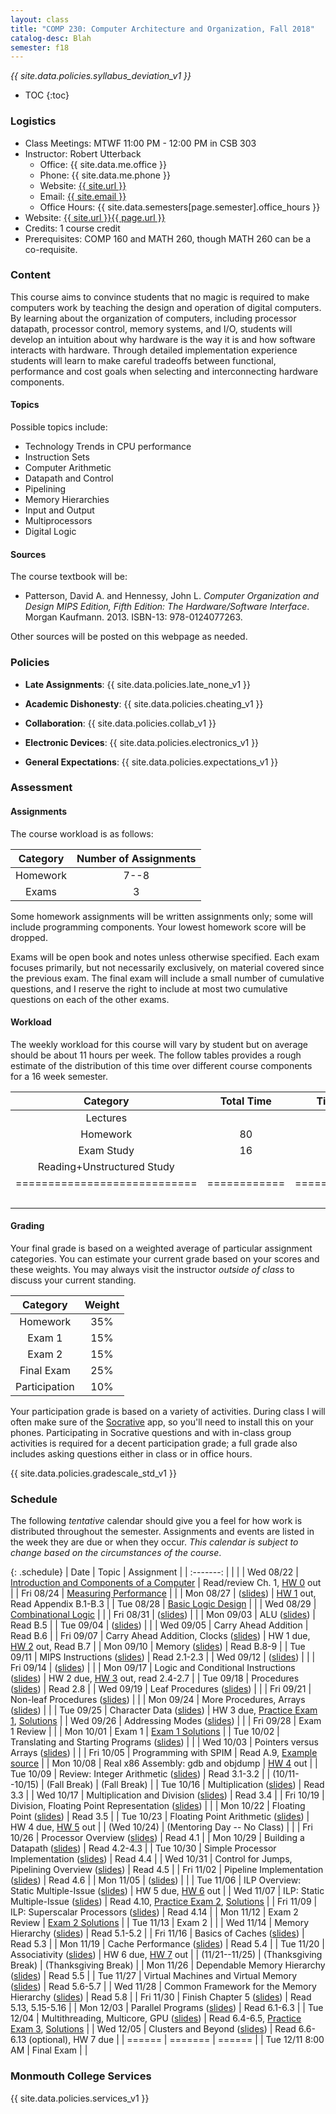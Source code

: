 ```yaml
---
layout: class
title: "COMP 230: Computer Architecture and Organization, Fall 2018"
catalog-desc: Blah
semester: f18
---
```


*{{ site.data.policies.syllabus_deviation_v1 }}*

* TOC
{:toc}

### Logistics

* Class Meetings: MTWF 11:00 PM - 12:00 PM in CSB 303
* Instructor: Robert Utterback
  * Office: {{ site.data.me.office }}
  * Phone: {{ site.data.me.phone }}
  * Website: <a href="{{ site.url }}">{{ site.url }}</a>
  * Email: <a href="mailto:{{ site.email }}">{{ site.email }}</a>
  * Office Hours: {{ site.data.semesters[page.semester].office_hours }}
* Website: <a href="{{ site.url }}{{ page.url }}">{{ site.url }}{{ page.url }}</a>
* Credits: 1 course credit
* Prerequisites: COMP 160 and MATH 260, though MATH 260 can be a co-requisite.

### Content

This course aims to convince students that no magic is required to
make computers work by teaching the design and operation of digital
computers. By learning about the organization of computers, including
processor datapath, processor control, memory systems, and I/O,
students will develop an intuition about why hardware is the way it is
and how software interacts with hardware. Through detailed
implementation experience students will learn to make careful
tradeoffs between functional, performance and cost goals when
selecting and interconnecting hardware components.

#### Topics

Possible topics include:

* Technology Trends in CPU performance
* Instruction Sets
* Computer Arithmetic
* Datapath and Control
* Pipelining
* Memory Hierarchies
* Input and Output
* Multiprocessors
* Digital Logic

#### Sources

The course textbook will be:

* Patterson, David A. and Hennessy, John L. *Computer Organization and
Design MIPS Edition, Fifth Edition: The Hardware/Software
Interface*. Morgan Kaufmann. 2013. ISBN-13: 978-0124077263.

Other sources will be posted on this webpage as needed.

### Policies

* **Late Assignments**: {{ site.data.policies.late_none_v1 }}

* **Academic Dishonesty**: {{ site.data.policies.cheating_v1 }}

* **Collaboration**: {{ site.data.policies.collab_v1 }}

* **Electronic Devices**: {{ site.data.policies.electronics_v1 }}

* **General Expectations**: {{ site.data.policies.expectations_v1 }}

### Assessment

#### Assignments

The course workload is as follows:

| Category | Number of Assignments |
| :-----:  |             :-------: |
| Homework |                  7--8 |
| Exams    |                     3 |

Some homework assignments will be written assignments only; some will
include programming components. Your lowest homework score will be
dropped.

Exams will be open book and notes
unless otherwise specified. Each exam focuses primarily, but not
necessarily exclusively, on material covered since the previous
exam. The final exam will include a small number of cumulative
questions, and I reserve the right to include at most two cumulative
questions on each of the other exams.

#### Workload

The weekly workload for this course will vary by student but on
average should be about 11 hours per week. The follow tables provides
a rough estimate of the distribution of this time over different
course components for a 16 week semester.

| Category                     | Total Time   |     Time/week (hours) |
| :-----:                      | :-------:    |   :-----------------: |
| Lectures                     |              |                     3 |
| Homework                     | 80           |                     5 |
| Exam Study                   | 16           |                     1 |
| Reading+Unstructured Study   |              |                     2 |
| ============================ | ============ | ===================== |
|                              |              |                    11 |

#### Grading

Your final grade is based on a weighted average of particular
assignment categories. You can estimate your current grade based on
your scores and these weights. You may always visit the instructor
*outside of class* to discuss your current standing.

| Category      |    Weight |
| :-----:       | :-------: |
| Homework      |       35% |
| Exam 1        |       15% |
| Exam 2        |       15% |
| Final Exam    |       25% |
| Participation |       10% |

Your participation grade is based on a variety of activities. During
class I will often make sure of the
[Socrative](https://socrative.com/) app, so you'll need to install
this on your phones. Participating in Socrative questions and with
in-class group activities is required for a decent participation
grade; a full grade also includes asking questions either in class or
in office hours.

{{ site.data.policies.gradescale_std_v1 }}

### Schedule
The following *tentative* calendar should give you a feel for how work is
distributed throughout the semester. Assignments and events are listed
in the week they are due or when they occur. *This calendar is subject
to change based on the circumstances of the course*.

{: .schedule}
| Date              | Topic                                                          | Assignment                                                               |
| :-------:         |                                                                |                                                                          |
| Wed 08/22         | [Introduction and Components of a Computer](./L01.pptx)        | Read/review Ch. 1, [HW 0](./hw0.pdf) out                                 |
| Fri 08/24         | [Measuring Performance](./L02.pptx)                            |                                                                          |
| Mon 08/27         | ([slides](./L03.pptx))                                         | [HW 1](./hw1.pdf) out, Read Appendix B.1-B.3                             |
| Tue 08/28         | [Basic Logic Design](./L04.pptx)                               |                                                                          |
| Wed 08/29         | [Combinational Logic](L05.pptx)                                |                                                                          |
| Fri 08/31         | ([slides](L06.pptx))                                           |                                                                          |
| Mon 09/03         | ALU ([slides](L07.pptx))                                       | Read B.5                                                                 |
| Tue 09/04         | ([slides](L08.pptx))                                           |                                                                          |
| Wed 09/05         | Carry Ahead Addition                                           | Read B.6                                                                 |
| Fri 09/07         | Carry Ahead Addition, Clocks ([slides](L09-10.pptx))           | HW 1 due, [HW 2](./hw2.pdf) out, Read B.7                                |
| Mon 09/10         | Memory ([slides](L11.pptx))                                    | Read B.8-9                                                               |
| Tue 09/11         | MIPS Instructions ([slides](L12.pptx))                         | Read 2.1-2.3                                                             |
| Wed 09/12         | ([slides](L13.pptx))                                           |                                                                          |
| Fri 09/14         | ([slides](L14.pptx))                                           |                                                                          |
| Mon 09/17         | Logic and Conditional Instructions ([slides](L15.pptx))        | HW 2 due, [HW 3](./hw3.pdf) out, read 2.4-2.7                            |
| Tue 09/18         | Procedures ([slides](L16.pptx))                                | Read 2.8                                                                 |
| Wed 09/19         | Leaf Procedures ([slides](L17.pptx))                           |                                                                          |
| Fri 09/21         | Non-leaf Procedures ([slides](L18.pptx))                       |                                                                          |
| Mon 09/24         | More Procedures, Arrays ([slides](L19.pptx))                   |                                                                          |
| Tue 09/25         | Character Data ([slides](L20.pptx))                            | HW 3 due, [Practice Exam 1](./exam1p.pdf), [Solutions](./exam1p-sol.pdf) |
| Wed 09/26         | Addressing Modes ([slides](L21.pptx))                          |                                                                          |
| Fri 09/28         | Exam 1  Review                                                 |                                                                          |
| Mon 10/01         | Exam 1                                                         | [Exam 1 Solutions](./exam1-sol.pdf)                                      |
| Tue 10/02         | Translating and Starting Programs ([slides](L24.pptx))         |                                                                          |
| Wed 10/03         | Pointers versus Arrays ([slides](L25.pptx))                    |                                                                          |
| Fri 10/05         | Programming with SPIM                                          | Read A.9, [Example source](./add2.asm)                                   |
| Mon 10/08         | Real x86 Assembly: gdb and objdump                             | [HW 4](./hw4.pdf) out                                                    |
| Tue 10/09         | Review: Integer Arithmetic ([slides](L27.pptx))                | Read 3.1-3.2                                                             |
| (10/11--10/15)    | (Fall Break)                                                   | (Fall Break)                                                             |
| Tue 10/16         | Multiplication ([slides](L28.pptx))                            | Read 3.3                                                                 |
| Wed 10/17         | Multiplication and Division ([slides](L29.pptx))               | Read 3.4                                                                 |
| Fri 10/19         | Division, Floating Point Representation ([slides](L30.pptx))   |                                                                          |
| Mon 10/22         | Floating Point ([slides](L31.pptx))                            | Read 3.5                                                                 |
| Tue 10/23         | Floating Point Arithmetic ([slides](L33.pptx))                 | HW 4 due, [HW 5](./hw5.pdf) out                                          |
| (Wed 10/24)       | (Mentoring Day -- No Class)                                    |                                                                          |
| Fri 10/26         | Processor Overview ([slides](L34.pptx))                        | Read 4.1                                                                 |
| Mon 10/29         | Building a Datapath ([slides](L35.pptx))                       | Read 4.2-4.3                                                             |
| Tue 10/30         | Simple Processor Implementation ([slides](L36.pptx))           | Read 4.4                                                                 |
| Wed 10/31         | Control for Jumps, Pipelining Overview ([slides](L37.pptx))    | Read 4.5                                                                 |
| Fri 11/02         | Pipeline Implementation ([slides](L38.pptx))                   | Read 4.6                                                                 |
| Mon 11/05         | ([slides](L39.pptx))                                           |                                                                          |
| Tue 11/06         | ILP Overview: Static Multiple-Issue ([slides](L40.pptx))       | HW 5 due, [HW 6](./hw6.pdf) out                                          |
| Wed 11/07         | ILP: Static Multiple-Issue ([slides](L41.pptx))                | Read 4.10, [Practice Exam 2](exam2p.pdf), [Solutions](exam2p-sol.pdf)    |
| Fri 11/09         | ILP: Superscalar Processors ([slides](L42.pptx))               | Read 4.14                                                                |
| Mon 11/12         | Exam 2 Review                                                  | [Exam 2 Solutions](exam2-sol.pdf)                                        |
| Tue 11/13         | Exam 2                                                         |                                                                          |
| Wed 11/14         | Memory Hierarchy ([slides](L46.pptx))                          | Read 5.1-5.2                                                             |
| Fri 11/16         | Basics of Caches ([slides](L47.pptx))                          | Read 5.3                                                                 |
| Mon 11/19         | Cache Performance ([slides](L48.pptx))                         | Read 5.4                                                                 |
| Tue 11/20         | Associativity ([slides](L49.pptx))                             | HW 6 due, [HW 7](hw7.pdf) out                                            |
| (11/21--11/25)    | (Thanksgiving Break)                                           | (Thanksgiving Break)                                                     |
| Mon 11/26         | Dependable Memory Hierarchy ([slides](L50.pptx))               | Read 5.5                                                                 |
| Tue 11/27         | Virtual Machines and Virtual Memory ([slides](L51.pptx))       | Read 5.6-5.7                                                             |
| Wed 11/28         | Common Framework for the Memory Hierarchy ([slides](L52.pptx)) | Read 5.8                                                                 |
| Fri 11/30         | Finish Chapter 5 ([slides](L53.pptx))                          | Read 5.13, 5.15-5.16                                                     |
| Mon 12/03         | Parallel Programs ([slides](L54.pptx))                         | Read 6.1-6.3                                                             |
| Tue 12/04         | Multithreading, Multicore, GPU ([slides](L55.pptx))            | Read 6.4-6.5, [Practice Exam 3](exam3p.pdf), [Solutions](exam3p-sol.pdf) |
| Wed 12/05         | Clusters and Beyond ([slides](L56.pptx))                       | Read 6.6-6.13 (optional), HW 7 due                                       |
| ======            | =======                                                        | ======                                                                   |
| Tue 12/11 8:00 AM | Final Exam                                                     |                                                                          |

### Monmouth College Services

{{ site.data.policies.services_v1 }}

<!-- Local Variables: -->
<!-- eval: (orgtbl-mode) -->
<!-- End: -->
